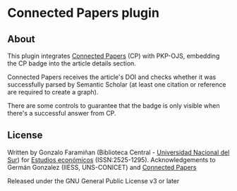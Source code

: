 # Connected Papers plugin

## About

This plugin integrates [Connected Papers](https://www.connectedpapers.com/) (CP) with PKP-OJS, embedding the CP badge into the article details section. 

Connected Papers receives the article's DOI and checks whether it was successfully parsed by Semantic Scholar (at least one citation or reference are required to create a graph).

There are some controls to guarantee that the badge is only visible when there's a successful answer from CP. 

## License
Written by Gonzalo Faramiñan (Biblioteca Central - [Universidad Nacional del Sur](https://www.uns.edu.ar/)) for [Estudios económicos](http://www.estudioseconomicos.uns.edu.ar/) (ISSN:2525-1295). Acknowledgements to Germán Gonzalez (IIESS, UNS-CONICET) and [Connected Papers](https://www.connectedpapers.com)

Released under the GNU General Public License v3 or later
